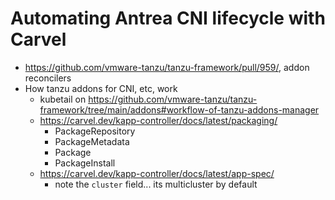# Automating Antrea CNI lifecycle with Carvel

- https://github.com/vmware-tanzu/tanzu-framework/pull/959/, addon reconcilers
- How tanzu addons for CNI, etc, work
    - kubetail on https://github.com/vmware-tanzu/tanzu-framework/tree/main/addons#workflow-of-tanzu-addons-manager
    - https://carvel.dev/kapp-controller/docs/latest/packaging/
        - PackageRepository
        - PackageMetadata
        - Package
        - PackageInstall 
    - https://carvel.dev/kapp-controller/docs/latest/app-spec/
        - note the `cluster` field... its multicluster by default

